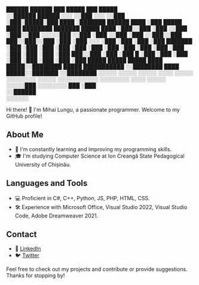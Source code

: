  ██████   ██████  ███  █████                 ███     █████                                                
░░██████ ██████  ░░░  ░░███                 ░░░     ░░███                                                 
 ░███░█████░███  ████  ░███████    ██████   ████     ░███        █████ ████ ████████    ███████ █████ ████
 ░███░░███ ░███ ░░███  ░███░░███  ░░░░░███ ░░███     ░███       ░░███ ░███ ░░███░░███  ███░░███░░███ ░███ 
 ░███ ░░░  ░███  ░███  ░███ ░███   ███████  ░███     ░███        ░███ ░███  ░███ ░███ ░███ ░███ ░███ ░███ 
 ░███      ░███  ░███  ░███ ░███  ███░░███  ░███     ░███      █ ░███ ░███  ░███ ░███ ░███ ░███ ░███ ░███ 
 █████     █████ █████ ████ █████░░████████ █████    ███████████ ░░████████ ████ █████░░███████ ░░████████
░░░░░     ░░░░░ ░░░░░ ░░░░ ░░░░░  ░░░░░░░░ ░░░░░    ░░░░░░░░░░░   ░░░░░░░░ ░░░░ ░░░░░  ░░░░░███  ░░░░░░░░ 
                                                                                       ███ ░███           
                                                                                      ░░██████            
                                                                                       ░░░░░░           

Hi there! 👋 I'm Mihai Lungu, a passionate programmer. Welcome to my GitHub profile!

## About Me

- 🌱 I'm constantly learning and improving my programming skills.
- 🎓 I'm studying Computer Science at Ion Creangă State Pedagogical University of Chișinău.



## Languages and Tools

- 💻 Proficient in C#, C++, Python, JS, PHP, HTML, CSS.
- 🛠️ Experience with Microsoft Office, Visual Studio 2022, Visual Studio Code, Adobe Dreamweaver 2021.

## Contact

- 🔗 [LinkedIn](https://www.linkedin.com/in/lungu-mihai03/)
- 🐦 [Twitter](https://x.com/lungu_mihai03/)

Feel free to check out my projects and contribute or provide suggestions. Thanks for stopping by!

